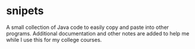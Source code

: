 # snipets
A small collection of Java code to easily copy and paste into other programs. Additional documentation and other  notes are  added to help me while I use this for my college courses.
